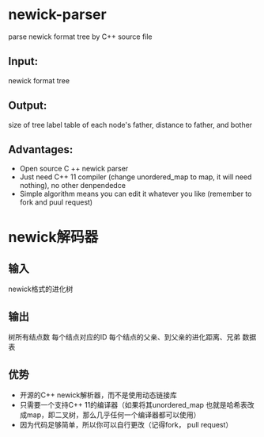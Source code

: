 # newick-parser
parse newick format tree by C++ source file
## Input:
newick format tree
## Output:
size of tree
label
table of each node's father, distance to father, and bother
## Advantages:
* Open source C ++ newick parser
* Just need C++ 11 compiler (change unordered_map to map, it will need nothing), no other denpendedce
* Simple algorithm means you can edit it whatever you like (remember to fork and puul request)
# newick解码器
## 输入
newick格式的进化树
## 输出
树所有结点数
每个结点对应的ID
每个结点的父亲、到父亲的进化距离、兄弟 数据表
## 优势
* 开源的C++ newick解析器，而不是使用动态链接库
* 只需要一个支持C++ 11的编译器（如果将其unordered_map 也就是哈希表改成map，即二叉树，那么几乎任何一个编译器都可以使用）
* 因为代码足够简单，所以你可以自行更改（记得fork， pull request）
